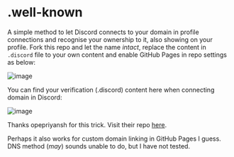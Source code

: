 # .well-known
A simple method to let Discord connects to your domain in profile connections and recognise your ownership to it, also showing on your profile.
Fork this repo and let the name _intact_, replace the content in ```.discord``` file to your own content and enable GitHub Pages in repo settings as below:

![image](https://github.com/Barnacl437/.well-known/assets/87983017/b1480032-577d-4f0d-8f72-a0c09efed162)

You can find your verification (.discord) content here when connecting domain in Discord:

![image](https://github.com/Barnacl437/.well-known/assets/87983017/e96c25e1-d5ac-4a87-b62f-251ab71d5519)

Thanks opepriyansh for this trick. Visit their repo [here](https://github.com/oyepriyansh/.well-known).

Perhaps it also works for custom domain linking in GitHub Pages I guess. 
DNS method (_may_) sounds unable to do, but I have not tested.
